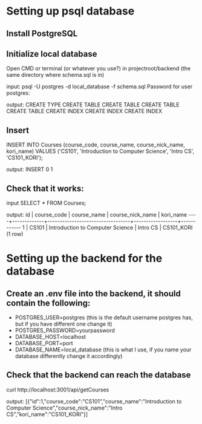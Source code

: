 # Setting up psql database

## Install PostgreSQL
## Initialize local database

Open CMD or terminal (or whatever you use?) in projectroot/backend (the same directory where schema.sql is in)

input:
psql -U postgres -d local_database -f schema.sql
Password for user postgres:

output:
CREATE TYPE
CREATE TABLE
CREATE TABLE
CREATE TABLE
CREATE TABLE
CREATE INDEX
CREATE INDEX
CREATE INDEX

## Insert

INSERT INTO Courses (course_code, course_name, course_nick_name, kori_name) VALUES ('CS101', 'Introduction to Computer Science', 'Intro CS', 'CS101_KORI');

output:
INSERT 0 1

## Check that it works:

input
SELECT * FROM Courses;

output:
 id | course_code |           course_name            | course_nick_name | kori_name
----+-------------+----------------------------------+------------------+------------
  1 | CS101       | Introduction to Computer Science | Intro CS         | CS101_KORI
(1 row)


# Setting up the backend for the database

## Create an .env file into the backend, it should contain the following:

- POSTGRES_USER=postgres (this is the default username postgres has, but if you have different one change it)
- POSTGRES_PASSWORD=yourpassword
- DATABASE_HOST=localhost
- DATABASE_PORT=port
- DATABASE_NAME=local_database (this is what I use, if you name your database differently change it accordingly)

## Check that the backend can reach the database

curl http://localhost:3001/api/getCourses

output:
[{"id":1,"course_code":"CS101","course_name":"Introduction to Computer Science","course_nick_name":"Intro CS","kori_name":"CS101_KORI"}]

